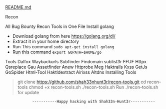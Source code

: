 [README.md](https://github.com/shah33nhunt3r/recon-tools/files/9999572/README.md)

Recon

All Bug Bounty Recon Tools in One File
Install golang
* Download golang from here https://golang.org/dl/
* Extract it in your home directory
* Run This command ```sudo apt-get install golang```
* Run this command ```export GOPATH=$HOME/go```



Tools
Dalfox
Waybackurls
Subfinder
Findomain
sublist3r
FFUF
Httpx
Qsreplace
Gau
Assetfinder
Anew
Httprobe
Meg
Haktrails
Kxss
GetJs
GoSpider
Html-Tool
Haktldextract
Airixss
Altdns
Installing Tools
> git clone https://github.com/shah33nhunt3r/recon-tools.git
> cd recon-tools
> chmod +x recon-tools.sh
> ./recon-tools.sh
Run ./recon-tools.sh for update


                -----------Happy hacking with Shah33n-Hunt3r-----------
